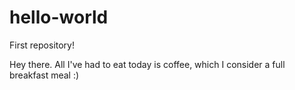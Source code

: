 # hello-world
First repository!

Hey there. All I've had to eat today is coffee, which I consider a full breakfast meal :)
